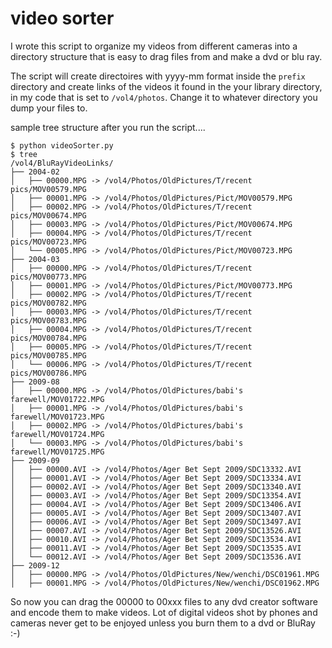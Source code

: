 video sorter
============
I wrote this script to organize my videos from different cameras into a directory structure that is easy to drag files from and make a dvd or blu ray.

The script will create directoires with yyyy-mm format inside the `prefix` directory and create links of the videos it found in the your library directory, in my code that is set to `/vol4/photos`. Change it to whatever directory you dump your files to.

sample tree structure after you run the script....
```
$ python videoSorter.py
$ tree
/vol4/BluRayVideoLinks/
├── 2004-02
│   ├── 00000.MPG -> /vol4/Photos/OldPictures/T/recent pics/MOV00579.MPG
│   ├── 00001.MPG -> /vol4/Photos/OldPictures/Pict/MOV00579.MPG
│   ├── 00002.MPG -> /vol4/Photos/OldPictures/T/recent pics/MOV00674.MPG
│   ├── 00003.MPG -> /vol4/Photos/OldPictures/Pict/MOV00674.MPG
│   ├── 00004.MPG -> /vol4/Photos/OldPictures/T/recent pics/MOV00723.MPG
│   └── 00005.MPG -> /vol4/Photos/OldPictures/Pict/MOV00723.MPG
├── 2004-03
│   ├── 00000.MPG -> /vol4/Photos/OldPictures/T/recent pics/MOV00773.MPG
│   ├── 00001.MPG -> /vol4/Photos/OldPictures/Pict/MOV00773.MPG
│   ├── 00002.MPG -> /vol4/Photos/OldPictures/T/recent pics/MOV00782.MPG
│   ├── 00003.MPG -> /vol4/Photos/OldPictures/T/recent pics/MOV00783.MPG
│   ├── 00004.MPG -> /vol4/Photos/OldPictures/T/recent pics/MOV00784.MPG
│   ├── 00005.MPG -> /vol4/Photos/OldPictures/T/recent pics/MOV00785.MPG
│   └── 00006.MPG -> /vol4/Photos/OldPictures/T/recent pics/MOV00786.MPG
├── 2009-08
│   ├── 00000.MPG -> /vol4/Photos/OldPictures/babi's farewell/MOV01722.MPG
│   ├── 00001.MPG -> /vol4/Photos/OldPictures/babi's farewell/MOV01723.MPG
│   ├── 00002.MPG -> /vol4/Photos/OldPictures/babi's farewell/MOV01724.MPG
│   └── 00003.MPG -> /vol4/Photos/OldPictures/babi's farewell/MOV01725.MPG
├── 2009-09
│   ├── 00000.AVI -> /vol4/Photos/Ager Bet Sept 2009/SDC13332.AVI
│   ├── 00001.AVI -> /vol4/Photos/Ager Bet Sept 2009/SDC13334.AVI
│   ├── 00002.AVI -> /vol4/Photos/Ager Bet Sept 2009/SDC13340.AVI
│   ├── 00003.AVI -> /vol4/Photos/Ager Bet Sept 2009/SDC13354.AVI
│   ├── 00004.AVI -> /vol4/Photos/Ager Bet Sept 2009/SDC13406.AVI
│   ├── 00005.AVI -> /vol4/Photos/Ager Bet Sept 2009/SDC13407.AVI
│   ├── 00006.AVI -> /vol4/Photos/Ager Bet Sept 2009/SDC13497.AVI
│   ├── 00007.AVI -> /vol4/Photos/Ager Bet Sept 2009/SDC13526.AVI
│   ├── 00010.AVI -> /vol4/Photos/Ager Bet Sept 2009/SDC13534.AVI
│   ├── 00011.AVI -> /vol4/Photos/Ager Bet Sept 2009/SDC13535.AVI
│   └── 00012.AVI -> /vol4/Photos/Ager Bet Sept 2009/SDC13536.AVI
├── 2009-12
│   ├── 00000.MPG -> /vol4/Photos/OldPictures/New/wenchi/DSC01961.MPG
│   ├── 00001.MPG -> /vol4/Photos/OldPictures/New/wenchi/DSC01962.MPG
```

So now you can drag the 00000 to 00xxx files to any dvd creator software and encode them to make videos. Lot of digital videos shot by phones and cameras never get to be enjoyed unless you burn them to a dvd or BluRay :-)
